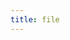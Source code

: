 ```yaml
---
title: file
---
```



<div id="test">
<script type="text/javascript" src="../../../javascripts/renderjson.js"></script>
<script>
renderjson.set_show_to_level(1);
var example = {
    "$id": "https://example.org/cda-data-model/File#",
    "$schema": "http://json-schema.org/draft-07/schema#",
    "description": "",
    "definitions": {},
    "additionalProperties": true,
    "properties": {
        "describedBy": {
            "description": "The JSON Schema used for this object.",
            "type": "string"
        },
        "id": {
            "description": "The 'logical' identifier of the entity in the repository, e.g. a UUID.  This 'id' is unique within a given system. The identified entity may have a different 'id' in a different system.",
            "type": "string"
        },
        "identifier": {
            "description": "A 'business' identifier  or accession number for the entity, typically as provided by an external system or authority, that persists across implementing systems  (i.e. a  'logical' identifier). ",
            "items": {
                "$ref": "https://example.org/cda-data-model/definitions/Identifier"
            },
            "type": "array"
        },
        "associated_project": {
            "description": "A reference to the Project(s) of which this ResearchSubject is a member. The associated_project may be embedded using the $ref definition or may be a reference to the id for the Project - or a URI expressed as a string to an existing entity.",
            "oneOf" : [
                {"$ref": "https://example.org/cda-data-model/Project.json"},
                {"type": "string"}
            ]
        },
        "label": {
            "description": "Short name or abbreviation for dataset. Maps to rdfs:label.",
            "type": "string"
        },
        "byte_size":{
            "description": "Size of the file in bytes. Maps to dcat:byteSize.",
            "type": "number"
        },
        "checksum": {
            "description": " ",
            "type": "string"
        },
        "data_category": {
            "description": " ",
            "type": "string"
        },
        "data_type": {
            "description": " ",
            "type": "string"
        },
        "file_format": {
            "description": "String to identify the full file extension including compression extensions.",
            "type": "string"
        },
        "media_type": {
            "description": "Specific media type according to the Internet Assigned Numbers Authority (IANA). String that captures dct:MediaType (https://www.iana.org/assignments/media-types/media-types.xhtml).",
            "type": "string"
        },
        "reference_assembly": {
            "description": "URL or string representing the organism-specific reference assembly.",
            "type": "string"
        }
    },
    "required": [
        "id",
        "describedBy"
    ],
    "title": "File",
    "type": "object"
};
    document.getElementById("test").appendChild(renderjson(example));
</script>
